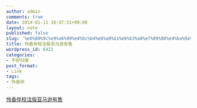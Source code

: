 ```yaml
---
author: admin
comments: true
date: 2014-01-11 16:47:51+00:00
layout: note
published: false
slug: '%e6%80%9c%e9%a6%99%e4%bc%b4%e6%a0%a1%e6%b3%a8%e7%89%88%e4%ba%9a%e9%a9%ac%e9%80%8a%e6%9c%89%e5%94%ae'
title: 怜香伴校注版亚马逊有售
wordpress_id: 6422
categories:
- 不好归类
post_format:
- Link
tags:
- 怜香伴
---
```


[怜香伴校注版亚马逊有售](http://www.amazon.cn/dp/B006Q7KJ5M)
